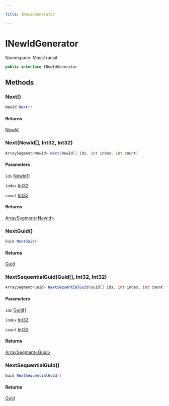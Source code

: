 ```yaml
---

title: INewIdGenerator

---
```


# INewIdGenerator

Namespace: MassTransit

```csharp
public interface INewIdGenerator
```

## Methods

### **Next()**

```csharp
NewId Next()
```

#### Returns

[NewId](../masstransit/newid)<br/>

### **Next(NewId[], Int32, Int32)**

```csharp
ArraySegment<NewId> Next(NewId[] ids, int index, int count)
```

#### Parameters

`ids` [NewId[]](../masstransit/newid)<br/>

`index` [Int32](https://learn.microsoft.com/en-us/dotnet/api/system.int32)<br/>

`count` [Int32](https://learn.microsoft.com/en-us/dotnet/api/system.int32)<br/>

#### Returns

[ArraySegment\<NewId\>](https://learn.microsoft.com/en-us/dotnet/api/system.arraysegment-1)<br/>

### **NextGuid()**

```csharp
Guid NextGuid()
```

#### Returns

[Guid](https://learn.microsoft.com/en-us/dotnet/api/system.guid)<br/>

### **NextSequentialGuid(Guid[], Int32, Int32)**

```csharp
ArraySegment<Guid> NextSequentialGuid(Guid[] ids, int index, int count)
```

#### Parameters

`ids` [Guid[]](https://learn.microsoft.com/en-us/dotnet/api/system.guid)<br/>

`index` [Int32](https://learn.microsoft.com/en-us/dotnet/api/system.int32)<br/>

`count` [Int32](https://learn.microsoft.com/en-us/dotnet/api/system.int32)<br/>

#### Returns

[ArraySegment\<Guid\>](https://learn.microsoft.com/en-us/dotnet/api/system.arraysegment-1)<br/>

### **NextSequentialGuid()**

```csharp
Guid NextSequentialGuid()
```

#### Returns

[Guid](https://learn.microsoft.com/en-us/dotnet/api/system.guid)<br/>
